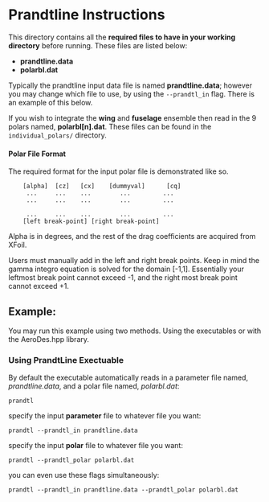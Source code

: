 # Prandtline Instructions

This directory contains all the **required files to have in your working directory** before running. These
files are listed below:

* **prandtline.data**
* **polarbl.dat**

Typically the prandtline input data file is named **prandtline.data**; however you 
may change which file to use, by using the ```--prandtl_in``` flag. There is an example of this below. 

If you wish to integrate the ****wing**** and ****fuselage**** ensemble then read in the 9 polars named, **polarbl[n].dat**. These files can be 
found in the ```individual_polars/``` directory.

#### Polar File Format

The required format for the input polar file is demonstrated like so.

```
    [alpha]  [cz]   [cx]    [dummyval]      [cq]
     ...     ...    ...        ...         ...
     ...     ...    ...        ...         ...
  
     ...     ...    ...        ...         ...
    [left break-point] [right break-point]
```

Alpha is in degrees, and the rest of the drag coefficients are acquired from XFoil. 

Users must manually add in the left and right break points. Keep in mind the gamma integro equation is solved for the domain
[-1,1]. Essentially your leftmost break point cannot exceed -1, and the right most break point
cannot exceed +1.

## Example:
You may run this example using two methods. Using the executables or with the AeroDes.hpp library.

### Using PrandtLine Exectuable
By default the executable automatically reads in a parameter file named, *prandtline.data*, and a polar file named, *polarbl.dat*:
```
prandtl
```

specify the input **parameter** file to whatever file you want:
```
prandtl --prandtl_in prandtline.data
```

specify the input **polar** file to whatever file you want:
```
prandtl --prandtl_polar polarbl.dat
```

you can even use these flags simultaneously:
```
prandtl --prandtl_in prandtline.data --prandtl_polar polarbl.dat
```